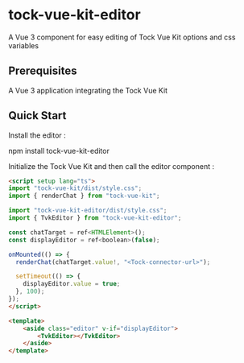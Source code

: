 # tock-vue-kit-editor

A Vue 3 component for easy editing of Tock Vue Kit options and css variables

## Prerequisites

A Vue 3 application integrating the Tock Vue Kit

## Quick Start

Install the editor :

npm install tock-vue-kit-editor

Initialize the Tock Vue Kit and then call the editor component :

```html
<script setup lang="ts">
import "tock-vue-kit/dist/style.css";
import { renderChat } from "tock-vue-kit";

import "tock-vue-kit-editor/dist/style.css";
import { TvkEditor } from "tock-vue-kit-editor";

const chatTarget = ref<HTMLElement>();
const displayEditor = ref<boolean>(false);

onMounted(() => {
  renderChat(chatTarget.value!, "<Tock-connector-url>");

  setTimeout(() => {
    displayEditor.value = true;
  }, 100);
});
</script>

<template>
    <aside class="editor" v-if="displayEditor">
        <TvkEditor></TvkEditor>
    </aside>
</template>
```